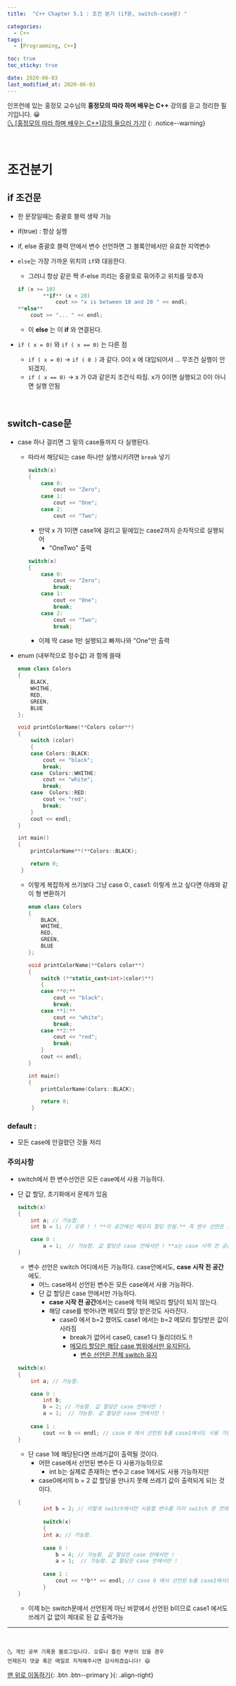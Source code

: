 ```yaml
---
title:  "C++ Chapter 5.1 : 조건 분기 (if문, switch-case문) " 

categories:
  - C++
tags:
  - [Programming, C++]

toc: true
toc_sticky: true

date: 2020-06-03
last_modified_at: 2020-06-03
---
```


인프런에 있는 홍정모 교수님의 **홍정모의 따라 하며 배우는 C++** 강의를 듣고 정리한 필기입니다. 😀    
[🌜 [홍정모의 따라 하며 배우는 C++]강의 들으러 가기!](https://www.inflearn.com/course/following-c-plus)
{: .notice--warning}

<br>

# 조건분기

## if 조건문
- 한 문장일때는 중괄호 블럭 생략 가능
- if(true) : 항상 실행
- if, else 중괄호 블럭 안에서 변수 선언하면 그 블록안에서만 유효한 지역변수
- `else`는 가장 가까운 위치의 `if`와 대응한다.
    - 그러니 항상 같은 짝 if-else 끼리는 중괄호로 묶어주고 위치를 맞추자

    ```cpp
    if (x >= 10)
    		**if** (x < 20)
    			cout >> "x is between 10 and 20 " << endl;
    **else**
    	cout >> "... " << endl;
    ```

    - 이 **else** 는 이 **if** 와 연결된다.
- `if ( x = 0)` 와 `if ( x == 0)` 는 다른 점
    - `if ( x = 0)` → `if ( 0 )` 과 같다. 0이 x 에 대입되어서 ... 무조건 실행이 안되겠지.
    - `if ( x == 0)` → x 가 0과 같은지 조건식 따짐. x가 0이면 실행되고 0이 아니면 실행 안됨

<br>

## switch-case문

- case 하나 걸리면 그 밑의 case들까지 다 실행된다.
    - 따라서 해당되는 case 하나만 실행시키려면 `break` 넣기

        ```cpp
        switch(x)
        {
        	case 0:
        		cout << "Zero";
        	case 1:
        		cout << "One";
        	case 2:
        		cout << "Two";
        ```

        - 만약 x 가 1이면 case1에 걸리고 밑에있는 case2까지 순차적으로 실행되어
            - "OneTwo" 출력

        ```cpp
        switch(x)
        {
        	case 0:
        		cout << "Zero";
        		break;
        	case 1:
        		cout << "One";
        		break;
        	case 2:
        		cout << "Two";
        		break;
        ```

        - 이제 딱 case 1만 실행되고 빠져나와 "One"만 출력
- enum (내부적으로 정수값) 과 함께 쓸때

    ```cpp
    enum class Colors
    {
    	BLACK,
    	WHITHE,
    	RED,
    	GREEN,
    	BLUE
    };

    void printColorName(**Colors color**)
    {
    	switch (color)
    	{
    	case Colors::BLACK:
    		cout << "black";
    		break;
    	case  Colors::WHITHE:
    		cout << "white";
    		break;
    	case  Colors::RED:
    		cout << "red";
    		break;
    	}
    	cout << endl;
    }

    int main()
    {
    	printColorName**(**Colors::BLACK);

    	return 0; 
     }
    ```

    - 이렇게 복잡하게 쓰기보다 그냥 case 0:, case1: 이렇게 쓰고 싶다면 아래와 같이 형 변환하기

        ```cpp
        enum class Colors
        {
        	BLACK,
        	WHITHE,
        	RED,
        	GREEN,
        	BLUE
        };

        void printColorName(**Colors color**)
        {
        	switch (**static_cast<int>(color)**)
        	{
        	case **0:**
        		cout << "black";
        		break;
        	case **1:**
        		cout << "white";
        		break;
        	case **2:**
        		cout << "red";
        		break;
        	}
        	cout << endl;
        }

        int main()
        {
        	printColorName(Colors::BLACK);

        	return 0; 
         }
        ```

### default :

- 모든 case에 안걸렸던 것들 처리

### 주의사항

- switch에서 한 변수선언은 모든 case에서 사용 가능하다.
- 단 값 할당, 초기화에서 문제가 있음

    ```cpp
    switch(x)
    {
    	int a; // 가능함.
    	int b = 1; // 오류 ! ! **이 공간에선 메모리 할당 안됨.** 즉 변수 선언은 가능하나 초기화는 안된다.

    	case 0 :
    		a = 1;  // 가능함. 값 할당은 case 안에서만 ! **a는 case 시작 전 공간에서 선언된 변수** 
    }
    ```

    - 변수 선언은 switch 어디에서든 가능하다. case안에서도, **case 시작 전 공간**에도.
        - 어느 case에서 선언된 변수든 모든 case에서 사용 가능하다.
        - 단 값 할당은 case 안에서만 가능하다.
            - **case 시작 전 공간**에서는 case에 막혀 메모리 할당이 되지 않는다.
            - 해당 case를 벗어나면 메모리 할당 받은것도 사라진다.
                - case0 에서 b=2 했어도 case1 에서는 b=2 메모리 할당받은 값이 사라짐
                    - break가 없어서 case0, case1 다 들리더라도 !!
                    - <u>메모리 할당은 해당 case 범위에서만 유지된다.</u>
                        - <u>변수 선언은 전체 switch 유지</u>

    ```cpp
    switch(x)
    {
    	int a; // 가능함.

    	case 0 :
    		int b;
    		b = 2; // 가능함. 값 할당은 case 안에서만 ! 
    		a = 1;  // 가능함. 값 할당은 case 안에서만 ! 
    	
    	case 1 :
    		cout << b << endl; // case 0 에서 선언된 b를 case1에서도 사용 가능하다.
    }
    ```

    - 단 case 1에 해당된다면 쓰레기값이 출력될 것이다.
        - 어떤 case에서 선언된 변수든 다 사용가능하므로
            - int b는 실제로 존재하는 변수고 case 1에서도 사용 가능하지만
        - case0에서의 b = 2 값 할당을 만나지 못해 쓰레기 값이 출력되게 되는 것이다.

    ```cpp
    { 
    		int b = 2; // 이렇게 switch에서만 사용할 변수를 미리 switch 문 전에 선언해놓는것을 추천
    	
    		switch(x)
    		{
    		int a; // 가능함.
    	
    		case 0 :
    			b = 4; // 가능함. 값 할당은 case 안에서만 ! 
    			a = 1;  // 가능함. 값 할당은 case 안에서만 ! 
    		
    		case 1 :
    			cout << **b** << endl; // case 0 에서 선언된 b를 case1에서도 사용 가능하다.
    		}
    }
    ```

    - 이제 b는 switch문에서 선언된게 아닌 바깥에서 선언된 b이므로 case1 에서도 쓰레기 값 없이 제대로 된 값 출력가능

***
<br>

    🌜 개인 공부 기록용 블로그입니다. 오류나 틀린 부분이 있을 경우 
    언제든지 댓글 혹은 메일로 지적해주시면 감사하겠습니다! 😄

[맨 위로 이동하기](#){: .btn .btn--primary }{: .align-right}